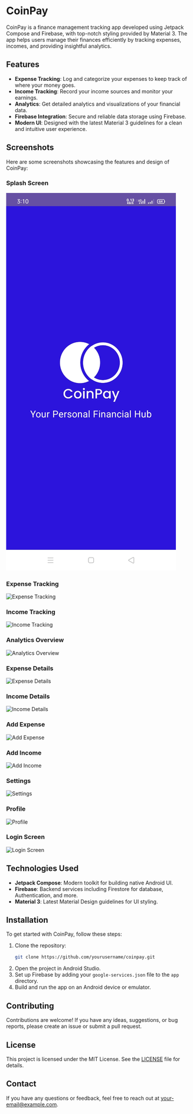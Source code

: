 # CoinPay

CoinPay is a finance management tracking app developed using Jetpack Compose and Firebase, with top-notch styling provided by Material 3. The app helps users manage their finances efficiently by tracking expenses, incomes, and providing insightful analytics.

## Features

- **Expense Tracking**: Log and categorize your expenses to keep track of where your money goes.
- **Income Tracking**: Record your income sources and monitor your earnings.
- **Analytics**: Get detailed analytics and visualizations of your financial data.
- **Firebase Integration**: Secure and reliable data storage using Firebase.
- **Modern UI**: Designed with the latest Material 3 guidelines for a clean and intuitive user experience.

## Screenshots

Here are some screenshots showcasing the features and design of CoinPay:

### Splash Screen
![Splah Screen](https://github.com/shaikhhamza00/Coin-Pay/blob/main/Screenshot/Splash%20Screen.jpg)

### Expense Tracking
![Expense Tracking](path/to/expense_tracking.png)

### Income Tracking
![Income Tracking](path/to/income_tracking.png)

### Analytics Overview
![Analytics Overview](path/to/analytics_overview.png)

### Expense Details
![Expense Details](path/to/expense_details.png)

### Income Details
![Income Details](path/to/income_details.png)

### Add Expense
![Add Expense](path/to/add_expense.png)

### Add Income
![Add Income](path/to/add_income.png)

### Settings
![Settings](path/to/settings.png)

### Profile
![Profile](path/to/profile.png)

### Login Screen
![Login Screen](path/to/login_screen.png)

## Technologies Used

- **Jetpack Compose**: Modern toolkit for building native Android UI.
- **Firebase**: Backend services including Firestore for database, Authentication, and more.
- **Material 3**: Latest Material Design guidelines for UI styling.

## Installation

To get started with CoinPay, follow these steps:

1. Clone the repository:
    ```sh
    git clone https://github.com/yourusername/coinpay.git
    ```
2. Open the project in Android Studio.
3. Set up Firebase by adding your `google-services.json` file to the `app` directory.
4. Build and run the app on an Android device or emulator.

## Contributing

Contributions are welcome! If you have any ideas, suggestions, or bug reports, please create an issue or submit a pull request.

## License

This project is licensed under the MIT License. See the [LICENSE](LICENSE) file for details.

## Contact

If you have any questions or feedback, feel free to reach out at your-email@example.com.
